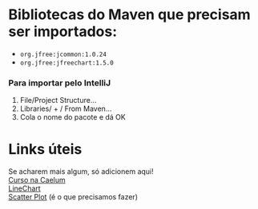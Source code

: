 # Bibliotecas do Maven que precisam ser importados:
- `org.jfree:jcommon:1.0.24`
- `org.jfree:jfreechart:1.5.0`
### Para importar pelo IntelliJ
1. File/Project Structure...
2. Libraries/ + / From Maven...
3. Cola o nome do pacote e dá OK

# Links úteis
Se acharem mais algum, só adicionem aqui!  
[Curso na Caelum](http://www.caelum.com.br/apostila-java-testes-xml-design-patterns/graficos-com-jfreechart/)  
[LineChart](https://www.tutorialspoint.com/jfreechart/jfreechart_xy_chart.htm)  
[Scatter Plot](https://www.boraji.com/jfreechart-scatter-chart-example) (é o que precisamos fazer)